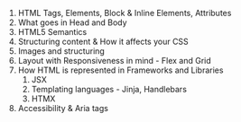 
1. HTML Tags, Elements, Block & Inline Elements, Attributes
2. What goes in Head and Body
3. HTML5 Semantics
4. Structuring content & How it affects your CSS
5. Images and structuring
6. Layout with Responsiveness in mind - Flex and Grid
7. How HTML is represented in Frameworks and Libraries
	1. JSX
	2. Templating languages - Jinja, Handlebars
	3. HTMX
8. Accessibility & Aria tags

